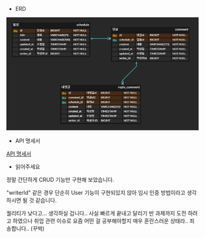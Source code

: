 - ERD 

![ERD.png](src/main/resources/static/ERD.png)

- API 명세서

[API 명세서](https://www.notion.so/teamsparta/1e62dc3ef51480f9ab17c47c05d699e9)

- 읽어주세요

정말 간단하게 CRUD 기능만 구현해 보았습니다.

"writerId" 같은 경우 단순히 User 기능이 구현되있지 않아 임시 인증 방법이라고 생각하시면 될 것 같습니다.

퀄리티가 낮다고... 생각하실 겁니다.. 사실 빠르게 끝내고 달리기 반 과제까지 도전 하려고 하였으나 취업 관련 이슈로 요즘 어떤 걸 공부해야할지 매우 혼란스러운 상태라.. 죄송합니다.. (꾸벅)